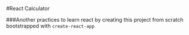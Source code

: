 #React Calculator

###Another practices to learn react by creating this project from scratch bootstrapped with `create-react-app`
